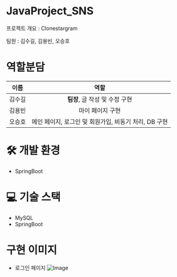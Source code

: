 # JavaProject_SNS

프로젝트 개요 : Clonestargram

팀원 : 김수길, 김용빈, 오승호

# 역할분담
| 이름 | 역할 |
| :---: | :---: |
| 김수길 | <b>팀장</b>,  글 작성 및 수정 구현|
| 김용빈 | 마이 페이지 구현 |
| 오승호 | 메인 페이지, 로그인 및 회원가입, 비동기 처리, DB 구현 |

# 🛠️ 개발 환경
- SpringBoot<br>

# 💻 기술 스택
- MySQL<br>
- SpringBoot<br>

# 구현 이미지
- 로그인 페이지
![Image](https://github.com/user-attachments/assets/0767b12d-2a4a-49e5-88cb-aa6240d0375b)
